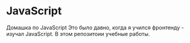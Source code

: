 # JavaScript
Домашка по JavaScript
Это было давно, когда я учился фронтенду - изучал JavaScript. В этом репозитоии учебные работы.
